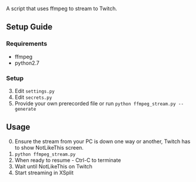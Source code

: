 A script that uses ffmpeg to stream to Twitch.

## Setup Guide
### Requirements
* ffmpeg
* python2.7

### Setup
3. Edit `settings.py`
4. Edit `secrets.py`
5. Provide your own prerecorded file or run `python ffmpeg_stream.py --generate`

## Usage
0. Ensure the stream from your PC is down one way or another, Twitch has to show NotLikeThis screen.
1. `python ffmpeg_stream.py`
2. When ready to resume - Ctrl-C to terminate
3. Wait until NotLikeThis on Twitch
4. Start streaming in XSplit


